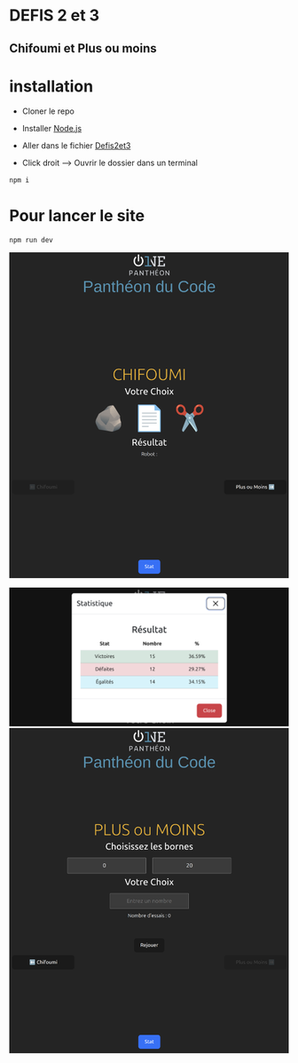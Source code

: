 # DEFIS 2 et 3
##  Chifoumi et Plus ou moins 

# installation 

- Cloner le repo

- Installer [Node.js](https://nodejs.org/fr/download/package-manager)

- Aller dans le fichier [Defis2et3](https://github.com/Corentin-k/pantheonDuCode/archive/refs/heads/main.zip)

- Click droit --> Ouvrir le dossier dans un terminal


```bash
npm i
```
# Pour lancer le site

```bash
npm run dev
```

![img.png](src/assets/img.png)

![img3.png](src/assets/img3.png)
![img_1.png](src/assets/img_1.png)
